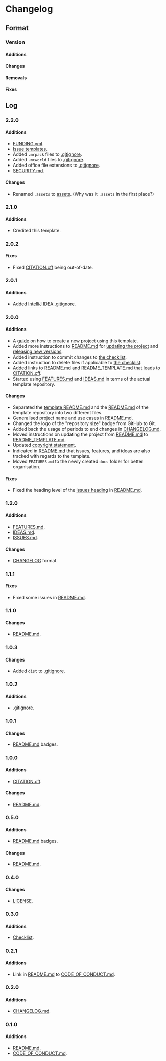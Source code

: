 # Changelog

## Format

### Version

#### Additions

#### Changes

#### Removals

#### Fixes

## Log

### 2.2.0

#### Additions

- [FUNDING.yml](./.github/FUNDING.yml).
- [Issue templates](./.github/ISSUE_TEMPLATE/).
- Added `.mrpack` files to [.gitignore](../.gitignore).
- Added `.mcworld` files to [.gitignore](../.gitignore).
- Added office file extensions to [.gitignore](../.gitignore).
- [SECURITY.md](../SECURITY.md).

#### Changes

- Renamed `.assets` to [assets](./assets/). (Why was it `.assets` in the first place?)

### 2.1.0

#### Additions

- Credited this template.

### 2.0.2

#### Fixes

- Fixed [CITATION.cff](../CITATION.cff) being out-of-date.

### 2.0.1

#### Additions

- Added [IntelliJ IDEA .gitignore](../.idea/.gitignore).

### 2.0.0

#### Additions

- A [guide](README.md#creating-a-new-project-using-this-template) on how to create a new project using this template.
- Added more instructions to [README.md](README.md) for [updating the project](README.md#updating-this-project) and [releasing new versions](README.md#releasing-new-versions).
- Added instruction to commit changes to [the checklist](README.md#checklist).
- Added instruction to delete files if applicable to [the checklist](README.md#checklist).
- Added links to [README.md](README.md) and [README_TEMPLATE.md](../README_TEMPLATE.md) that leads to [CITATION.cff](../CITATION.cff).
- Started using [FEATURES.md](./FEATURES.md) and [IDEAS.md](../IDEAS.md) in terms of the actual template repository.

#### Changes

- Separated the [template README.md](../README_TEMPLATE.md) and the [README.md](README.md) of the template repository into two different files.
- Generalised project name and use cases in [README.md](README.md).
- Changed the logo of the "repository size" badge from GitHub to Git.
- Added back the usage of periods to end changes in [CHANGELOG.md](./CHANGELOG.md).
- Moved instructions on updating the project from [README.md](README.md) to [README_TEMPLATE.md](../README_TEMPLATE.md).
- Updated [copyright statement](README.md#license).
- Indicated in [README.md](README.md) that issues, features, and ideas are also tracked with regards to the template.
- Moved `FEATURES.md` to the newly created `docs` folder for better organisation.

#### Fixes

- Fixed the heading level of the [issues heading](README.md#issues) in [README.md](README.md).

### 1.2.0

#### Additions

- [FEATURES.md](./FEATURES.md).
- [IDEAS.md](../IDEAS.md).
- [ISSUES.md](../ISSUES.md).

#### Changes

- [CHANGELOG](./CHANGELOG.md) format.

### 1.1.1

#### Fixes

- Fixed some issues in [README.md](README.md).

### 1.1.0

#### Changes

- [README.md](README.md).

### 1.0.3

#### Changes

- Added `dist` to [.gitignore](../.gitignore).

### 1.0.2

#### Additions

- [.gitignore](../.gitignore).

### 1.0.1

#### Changes

- [README.md](README.md) badges.

### 1.0.0

#### Additions

- [CITATION.cff](../CITATION.cff).

#### Changes

- [README.md](README.md).

### 0.5.0

#### Additions

- [README.md](README.md) badges.

#### Changes

- [README.md](README.md).

### 0.4.0

#### Changes

- [LICENSE](../LICENSE).

### 0.3.0

#### Additions

- [Checklist](README.md#checklist).

### 0.2.1

#### Additions

- Link in [README.md](README.md) to [CODE_OF_CONDUCT.md](../CODE_OF_CONDUCT.md).

### 0.2.0

#### Additions

- [CHANGELOG.md](./CHANGELOG.md).

### 0.1.0

#### Additions

- [README.md](README.md).
- [CODE_OF_CONDUCT.md](../CODE_OF_CONDUCT.md).